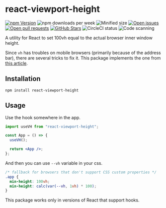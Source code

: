# react-viewport-height

[![npm Version](https://img.shields.io/npm/v/react-viewport-height.svg)](https://www.npmjs.com/package/react-viewport-height)
![npm downloads per week](https://img.shields.io/npm/dw/react-viewport-height)
![Minified size](https://img.shields.io/bundlephobia/min/react-viewport-height)
[![Open issues](https://img.shields.io/github/issues-raw/dimazuien/react-viewport-height)](https://github.com/dimazuien/react-viewport-height/issues)
[![Open pull requests](https://img.shields.io/github/issues-pr-raw/dimazuien/react-viewport-height)](https://github.com/dimazuien/react-viewport-height/pulls)
[![GitHub Stars](https://img.shields.io/github/stars/dimazuien/react-viewport-height)](https://github.com/dimazuien/react-viewport-height/stargazers)
![CircleCI status](https://img.shields.io/circleci/build/github/dimazuien/react-viewport-height/main?label=circleci)
![Code scanning](https://img.shields.io/github/workflow/status/dimazuien/react-viewport-height/CodeQL?label=code%20scanning)

A utility for React to set 100vh equal to the actual browser inner window height.

Since `vh` has troubles on mobile browsers (primarily because of the address bar), there are several tricks to fix it. This package implements the one from [this article](https://css-tricks.com/the-trick-to-viewport-units-on-mobile/).

## Installation

```shell
npm install react-viewport-height
```

## Usage

Use the hook somewhere in the app.

```jsx
import useVH from "react-viewport-height";

const App = () => {
  useVH();

  return <App />;
};
```

And then you can use `--vh` variable in your css.

```css
/* fallback for browsers that don't support CSS custom properties */
.app {
  min-height: 100vh;
  min-height: calc(var(--vh, 1vh) * 100);
}
```

This package works only in versions of React that support hooks.
